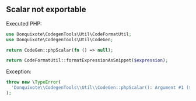 ## Scalar not exportable

Executed PHP:

```php
use Donquixote\CodegenTools\Util\CodeFormatUtil;
use Donquixote\CodegenTools\Util\CodeGen;

return CodeGen::phpScalar(fn () => null);

return CodeFormatUtil::formatExpressionAsSnippet($expression);
```

Exception:

```php
throw new \TypeError(
  'Donquixote\\CodegenTools\\Util\\CodeGen::phpScalar(): Argument #1 ($string) must be of type string|int|float|bool|null, Closure given, called in [..] eval()\'d code on line 4',
);
```
